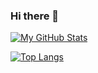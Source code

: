 ### Hi there 👋

<!--
**sweettirexkiller/sweettirexkiller** is a ✨ _special_ ✨ repository because its `README.md` (this file) appears on your GitHub profile.

Here are some ideas to get you started:

- 🔭 I’m currently working on ...
- 🌱 I’m currently learning ...
- 👯 I’m looking to collaborate on ...
- 🤔 I’m looking for help with ...
- 💬 Ask me about ...
- 📫 How to reach me: ...
- 😄 Pronouns: ...
- ⚡ Fun fact: ...
-->

[![My GitHub Stats](https://github-readme-stats-sandy-nu.vercel.app/api/?username=sweettirexkiller&ver2&count_private=true&theme=tokyonight&show_icons=true&include_all_commits=true&hide=stars&show=prs_merged)](https://github.com/sweettirexkiller)

[![Top Langs](https://github-readme-stats-sandy-nu.vercel.app/api/top-langs/?username=sweettirexkiller&exclude_repo=github-readme-stats&ver2&layout=compact&theme=vision-friendly-dark)](https://github.com/sweettirexkiller)
